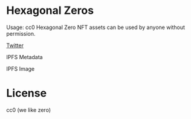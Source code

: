 # Hexagonal Zeros

Usage: cc0 Hexagonal Zero NFT assets can be used by anyone without permission.

[Twitter](https://twitter.com/Zero_beings)

IPFS Metadata

IPFS Image

# License

cc0 (we like zero)
